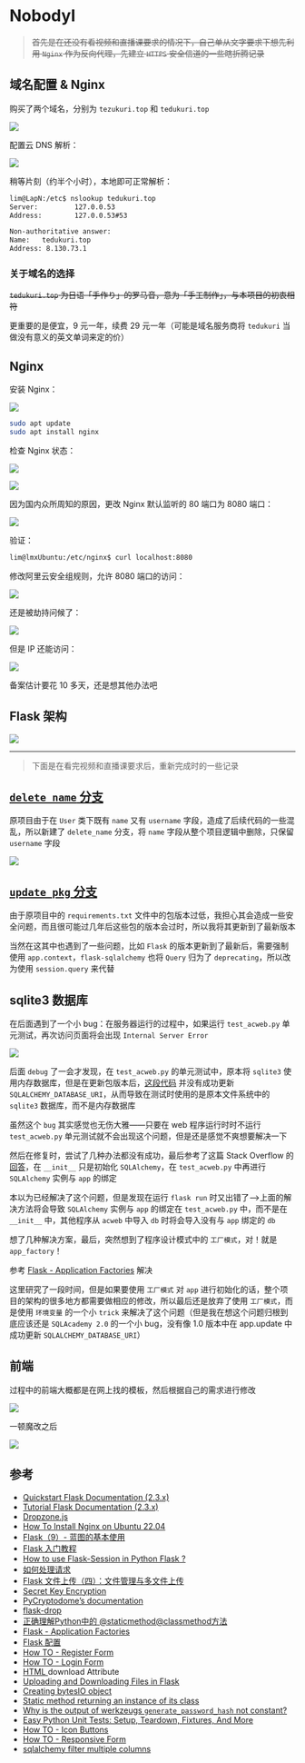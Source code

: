 # NobodyI

> ~~首先是在还没有看视频和直播课要求的情况下，自己单从文字要求下想先利用 `Nginx` 作为反向代理，先建立 `HTTPS` 安全信道的一些瞎折腾记录~~

## 域名配置 & Nginx

购买了两个域名，分别为 `tezukuri.top` 和 `tedukuri.top`

![](.assets_img/README/domain_name_list.png)

配置云 DNS 解析：

![](.assets_img/README/Ali_DNS_config.png)

稍等片刻（约半个小时），本地即可正常解析：

```bash
lim@LapN:/etc$ nslookup tedukuri.top
Server:         127.0.0.53
Address:        127.0.0.53#53

Non-authoritative answer:
Name:   tedukuri.top
Address: 8.130.73.1
```

### 关于域名的选择

~~`tedukuri.top` 为日语「手作り」的罗马音，意为「手工制作」，与本项目的初衷相符~~

更重要的是便宜，9 元一年，续费 29 元一年（可能是域名服务商将 `tedukuri` 当做没有意义的英文单词来定的价）

## Nginx

安装 Nginx：

![](.assets_img/README/intsall_nginx.jpg.png)

```bash
sudo apt update
sudo apt install nginx
```

检查 Nginx 状态：

![](.assets_img/README/curl_nginx.png)

![](.assets_img/README/systemctl_nginx.png)

因为国内众所周知的原因，更改 Nginx 默认监听的 80 端口为 8080 端口：

![](.assets_img/README/nginx_defaut_listen.png)

验证：

```bash
lim@lmxUbuntu:/etc/nginx$ curl localhost:8080
```

修改阿里云安全组规则，允许 8080 端口的访问：

![](.assets_img/README/ali_rules.png)

还是被劫持问候了：

![](.assets_img/README/cfw_forbidenn.png)

但是 IP 还能访问：

![](.assets_img/README/ip_visit_nginx_default.png)

备案估计要花 10 多天，还是想其他办法吧

## Flask 架构

![](.assets_img/README/flask_structure.png)

---

> 下面是在看完视频和直播课要求后，重新完成时的一些记录

## [`delete_name` 分支](https://github.com/Mr-Nobodyl/ac-web/pull/1)

原项目由于在 `User` 类下既有 `name` 又有 `username` 字段，造成了后续代码的一些混乱，所以新建了 `delete_name` 分支，将 `name` 字段从整个项目逻辑中删除，只保留 `username` 字段

![](.assets_img/README/delete_name_merge_request.png)

## [`update_pkg` 分支](https://github.com/Mr-Nobodyl/ac-web/pull/2)

由于原项目中的 `requirements.txt` 文件中的包版本过低，我担心其会造成一些安全问题，而且很可能过几年后这些包的版本会过时，所以我将其更新到了最新版本

当然在这其中也遇到了一些问题，比如 `Flask` 的版本更新到了最新后，需要强制使用 `app.context`，`flask-sqlalchemy` 也将 `Query` 归为了 `deprecating`，所以改为使用 `session.query` 来代替

## sqlite3 数据库

在后面遇到了一个小 bug：在服务器运行的过程中，如果运行 `test_acweb.py` 单元测试，再次访问页面将会出现 `Internal Server Error`

![](.assets_img/README/Internal_Server_Error.png)

后面 `debug` 了一会才发现，在 `test_acweb.py` 的单元测试中，原本将 `sqlite3` 使用内存数据库，但是在更新包版本后，[这段代码](https://github.com/Mr-Nobodyl/ac-web/blob/7bcd0744d373d271c2bc5d56c95eea7865a50b3a/test_acweb.py#L13) 并没有成功更新 `SQLALCHEMY_DATABASE_URI`，从而导致在测试时使用的是原本文件系统中的 `sqlite3` 数据库，而不是内存数据库

虽然这个 `bug` 其实感觉也无伤大雅——只要在 web 程序运行时时不运行 `test_acweb.py` 单元测试就不会出现这个问题，但是还是感觉不爽想要解决一下

然后在修复时，尝试了几种办法都没有成功，最后参考了这篇 Stack Overflow 的 [回答](https://stackoverflow.com/questions/43466927/sqlalchemy-database-uri-not-set)，在 `__init__` 只是初始化 `SQLAlchemy`，在 `test_acweb.py` 中再进行 `SQLAlchemy` 实例与 `app` 的绑定

本以为已经解决了这个问题，但是发现在运行 `flask run` 时又出错了——>上面的解决方法将会导致 `SQLAlchemy` 实例与 `app` 的绑定在 `test_acweb.py` 中，而不是在 `__init__` 中，其他程序从 `acweb` 中导入 `db` 时将会导入没有与 `app` 绑定的 `db`

想了几种解决方案，最后，突然想到了程序设计模式中的 `工厂模式`，对！就是 `app_factory`！

参考 [Flask - Application Factories](https://flask.palletsprojects.com/en/2.3.x/patterns/appfactories/) 解决

这里研究了一段时间，但是如果要使用 `工厂模式` 对 `app` 进行初始化的话，整个项目的架构的很多地方都需要做相应的修改，所以最后还是放弃了使用 `工厂模式`，而是使用 `环境变量` 的一个小 `trick` 来解决了这个问题（但是我在想这个问题归根到底应该还是 `SQLAcademy 2.0` 的一个小 bug，没有像 1.0 版本中在 app.update 中成功更新 `SQLALCHEMY_DATABASE_URI`）

## 前端

过程中的前端大概都是在网上找的模板，然后根据自己的需求进行修改

![](.assets_img/README/share_setting_dev.png)

一顿魔改之后

![](.assets_img/README/share_setting_completed.png)

## 参考

- [Quickstart Flask Documentation (2.3.x)](https://flask.palletsprojects.com/en/2.3.x/quickstart/)
- [Tutorial Flask Documentation (2.3.x)](https://flask.palletsprojects.com/en/2.3.x/tutorial/)
- [Dropzone.js](https://www.dropzone.dev/)
- [How To Install Nginx on Ubuntu 22.04](https://www.digitalocean.com/community/tutorials/how-to-install-nginx-on-ubuntu-22-04#server-logs)
- [Flask（9）- 蓝图的基本使用](https://www.cnblogs.com/poloyy/p/15004389.html)
- [Flask 入门教程](https://read.helloflask.com/)
- [How to use Flask-Session in Python Flask ?](https://www.geeksforgeeks.org/how-to-use-flask-session-in-python-flask/)
- [如何处理请求](https://dormousehole.readthedocs.io/en/latest/lifecycle.html#id5)
- [Flask 文件上传（四）：文件管理与多文件上传](https://zhuanlan.zhihu.com/p/24429519)
- [Secret Key Encryption](https://pynacl.readthedocs.io/en/latest/secret/)
- [PyCryptodome’s documentation](https://www.pycryptodome.org/)
- [flask-drop](https://flask-dropzone.readthedocs.io/en/latest/basic.html)
- [正确理解Python中的 @staticmethod@classmethod方法](https://zhuanlan.zhihu.com/p/28010894)
- [Flask - Application Factories](https://flask.palletsprojects.com/en/2.3.x/patterns/appfactories/)
- [Flask 配置](https://spacewander.github.io/explore-flask-zh/5-configuration.html)
- [How TO - Register Form](https://www.w3schools.com/howto/howto_css_register_form.asp)
- [How TO - Login Form](https://www.w3schools.com/howto/howto_css_login_form.asp)
- [HTML <a> download Attribute](https://www.w3schools.com/tags/att_a_download.asp)
- [Uploading and Downloading Files in Flask](https://www.geeksforgeeks.org/uploading-and-downloading-files-in-flask/)
- [Creating bytesIO object](https://stackoverflow.com/questions/39799009/creating-bytesio-object)
- [Static method returning an instance of its class](https://stackoverflow.com/questions/19792112/static-method-returning-an-instance-of-its-class)
- [Why is the output of werkzeugs `generate_password_hash` not constant?](https://stackoverflow.com/questions/23432478/why-is-the-output-of-werkzeugs-generate-password-hash-not-constant)
- [Easy Python Unit Tests: Setup, Teardown, Fixtures, And More](https://hands-on.cloud/python-unit-tests/)
- [How TO - Icon Buttons](https://www.w3schools.com/howto/howto_css_icon_buttons.asp)
- [How TO - Responsive Form](https://www.w3schools.com/howto/howto_css_responsive_form.asp)
- [sqlalchemy filter multiple columns](https://stackoverflow.com/questions/3332991/sqlalchemy-filter-multiple-columns)